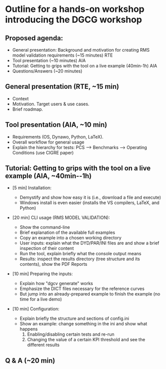 
# Outline for a hands-on workshop introducing the DGCG workshop


## Proposed agenda:
- General presentation: Background and motivation for creating RMS model validation requirements (~15 minutes) RTE
- Tool presentation (~10 minutes) AIA
- Tutorial: Getting to grips with the tool on a live example (40min-1h) AIA
- Questions/Answers (~20 minutes)


## General presentation (RTE, ~15 min)
- Context
- Motivation. Target users & use cases.
- Brief roadmap.


## Tool presentation (AIA, ~10 min)
- Requirements (OS, Dynawo, Python, LaTeX).
- Overall workflow for general usage
- Explain the hierarchy for tests: PCS --> Benchmarks --> Operating Conditions (use CIGRE paper)


## Tutorial: Getting to grips with the tool on a live example (AIA, ~40min--1h)

- [5 min] Installation:
    * Demystify and show how easy it is (i.e., download a file and execute)
    * Windows install is even easier (installs the VS compilers, LaTeX, and Python)

- [20 min] CLI usage (RMS MODEL VALIDATION):
    * Show the command-line
    * Brief explanation of the available full examples
    * Copy an example into a chosen working directory
    * User inputs: explain what the DYD/PAR/INI files are and show a brief inspection of their content
    * Run the tool, explain briefly what the console output means
    * Results: inspect the results directory (tree structure and its contents), show the PDF Reports

- [10 min] Preparing the inputs:
    * Explain how "dgcv generate" works
    * Emphasize the DICT files necessary for the reference curves
    * But jump into an already-prepared example to finish the example (no time for a live demo)

- [10 min] Configuration:
    * Explain briefly the structure and sections of config.ini
    * Show an example: change something in the ini and show what happens
        1. Enabling/disabling certain tests and re-run
        2. Changing the value of a certain KPI threshold and see the different results


## Q & A (~20 min)



